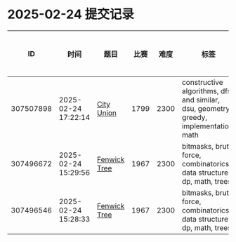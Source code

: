 # 2025-02-24 提交记录

 | ID | 时间 | 题目 | 比赛 | 难度 | 标签 | 结果 | 测试用例 | 运行时间 | 内存消耗 |
 |----|------|-----|-----|------|-----|------|---------|--------|----------|
 | 307507898 | 2025-02-24  17:22:14 | [City Union](https://codeforces.com/problemset/problem/1799/E) | 1799 | 2300 | constructive algorithms, dfs and similar, dsu, geometry, greedy, implementation, math | OK | 69 | 77ms | 100KB |
 | 307496672 | 2025-02-24  15:29:56 | [Fenwick Tree](https://codeforces.com/problemset/problem/1967/C) | 1967 | 2300 | bitmasks, brute force, combinatorics, data structures, dp, math, trees | OK | 30 | 124ms | 3200KB |
 | 307496546 | 2025-02-24  15:28:33 | [Fenwick Tree](https://codeforces.com/problemset/problem/1967/C) | 1967 | 2300 | bitmasks, brute force, combinatorics, data structures, dp, math, trees | TIME_LIMIT_EXCEEDED | 3 | 3000ms | 3200KB |